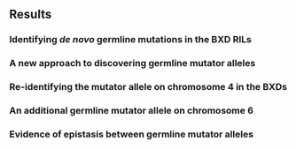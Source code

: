 ## Results

### Identifying *de novo* germline mutations in the BXD RILs

### A new approach to discovering germline mutator alleles

### Re-identifying the mutator allele on chromosome 4 in the BXDs

### An additional germline mutator allele on chromosome 6

### Evidence of epistasis between germline mutator alleles
